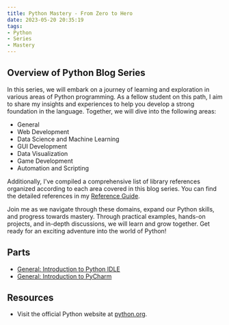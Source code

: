 ```yaml
---
title: Python Mastery - From Zero to Hero
date: 2023-05-20 20:35:19
tags:
- Python
- Series
- Mastery
---
```


## Overview of Python Blog Series

In this series, we will embark on a journey of learning and exploration in various areas of Python programming. As a fellow student on this path, I aim to share my insights and experiences to help you develop a strong foundation in the language. Together, we will dive into the following areas:

- General
- Web Development
- Data Science and Machine Learning
- GUI Development
- Data Visualization
- Game Development
- Automation and Scripting

Additionally, I've compiled a comprehensive list of library references organized according to each area covered in this blog series. You can find the detailed references in my [Reference Guide](https://jaxsbr.github.io/pkb-blog/2023/05/21/python-reference-guide/).

Join me as we navigate through these domains, expand our Python skills, and progress towards mastery. Through practical examples, hands-on projects, and in-depth discussions, we will learn and grow together. Get ready for an exciting adventure into the world of Python!


## Parts

- [General: Introduction to Python IDLE](https://jaxsbr.github.io/pkb-blog/2023/05/20/python-mastery-general-idle/)
- [General: Introduction to PyCharm](https://jaxsbr.github.io/pkb-blog/2023/05/24/python-mastery-general-pycharm/)

## Resources

-  Visit the official Python website at [python.org](https://www.python.org/).